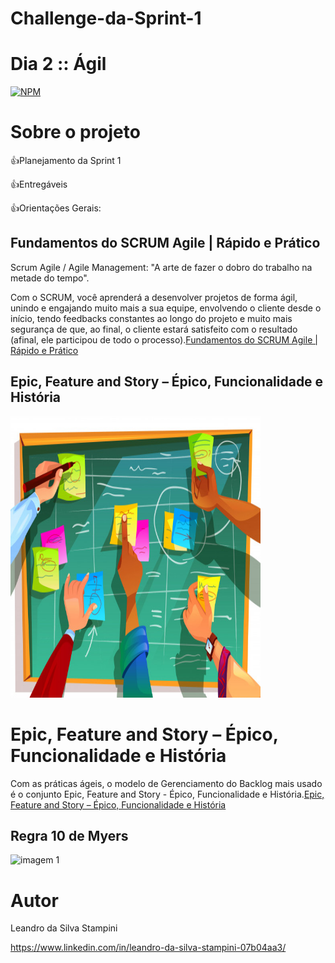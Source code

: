 # Challenge-da-Sprint-1
# Dia 2 :: Ágil

[![NPM](https://img.shields.io/npm/l/react)](https://github.com/LeandrodaSilvaStampini/Challenge-da-Sprint-1/blob/main/LICENSE)
# Sobre o projeto
👍Planejamento da Sprint 1

👍Entregáveis

👍Orientações Gerais:

## Fundamentos do SCRUM Agile | Rápido e Prático

Scrum Agile / Agile Management: "A arte de fazer o dobro do trabalho na metade do tempo".

Com o SCRUM, você aprenderá a desenvolver projetos de forma ágil, unindo e engajando muito mais a sua equipe, envolvendo o cliente desde o início, tendo feedbacks constantes ao longo do projeto e muito mais segurança de que, ao final, o cliente estará satisfeito com o resultado (afinal, ele participou de todo o processo).[Fundamentos do SCRUM Agile | Rápido e Prático](https://compassuol.udemy.com/course/fundamentos-scrum-agile/learn/lecture/24343530?start=1#overview)

## Epic, Feature and Story – Épico, Funcionalidade e História
<img width="400" height="450" src="https://github.com/LeandrodaSilvaStampini/Challenge-da-Sprint-1/blob/main/imagem2.jpg"/>

# Epic, Feature and Story – Épico, Funcionalidade e História

Com as práticas ágeis, o modelo de Gerenciamento do Backlog mais usado é o conjunto Epic, Feature and Story - Épico, Funcionalidade e História.[Epic, Feature and Story – Épico, Funcionalidade e História](https://odonodoproduto.com/epic-feature-and-story-epico-funcionalidade-e-historia/)



## Regra 10 de Myers
![imagem 1](https://1.bp.blogspot.com/-JiJxvjYuZtg/TzZjpkZIn1I/AAAAAAAAAIg/mnQOPY3bfPg/s400/10myers.jpg%22)


# Autor

Leandro da Silva Stampini

https://www.linkedin.com/in/leandro-da-silva-stampini-07b04aa3/
